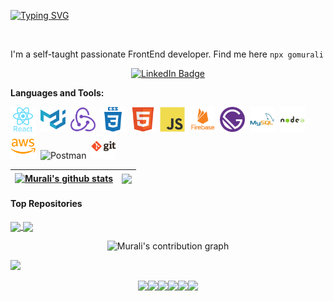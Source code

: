[![Typing SVG](https://readme-typing-svg.herokuapp.com/?color=%2336BCF7&center=true&vCenter=true&width=600&lines=Hi+there+%F0%9F%91%8B,+I+am+Murali;+Welcome+to+My+Profile!;Over+11+years+of+programming+experience;Always+learning+new+things+;Frontend+enthusiast)](https://git.io/typing-svg)

<!-- <p align="center"><a href="https://gitmurali.github.io"><img width="80%" src="./assets/murali.png" /></a></p> -->

<br />

I'm a self-taught passionate FrontEnd developer. Find me here `npx gomurali`

<p align="center">
<a href="https://www.linkedin.com/in/gomurali" target="_blank"><img src="https://img.shields.io/badge/LinkedIn-blue?style=for-the-badge&logo=linkedin&logoColor=white" alt="LinkedIn Badge"></a>
</p>

**Languages and Tools:**

<p>
<img src="https://github.com/devicons/devicon/blob/master/icons/react/react-original-wordmark.svg" title="React" alt="React" width="40" height="40"/>&nbsp;
<img src="https://github.com/devicons/devicon/blob/master/icons/materialui/materialui-original.svg" title="Material UI" alt="Material UI" width="40" height="40"/>&nbsp;
<img src="https://github.com/devicons/devicon/blob/master/icons/redux/redux-original.svg" title="Redux" alt="Redux " width="40" height="40"/>&nbsp;
<img src="https://github.com/devicons/devicon/blob/master/icons/css3/css3-plain-wordmark.svg"  title="CSS3" alt="CSS" width="40" height="40"/>&nbsp;
<img src="https://github.com/devicons/devicon/blob/master/icons/html5/html5-original.svg" title="HTML5" alt="HTML" width="40" height="40"/>&nbsp;
<img src="https://github.com/devicons/devicon/blob/master/icons/javascript/javascript-original.svg" title="JavaScript" alt="JavaScript" width="40" height="40"/>&nbsp;
<img src="https://github.com/devicons/devicon/blob/master/icons/firebase/firebase-plain-wordmark.svg" title="Firebase" alt="Firebase" width="40" height="40"/>&nbsp;
<img src="https://github.com/devicons/devicon/blob/master/icons/gatsby/gatsby-original.svg" title="Gatsby"  alt="Gatsby" width="40" height="40"/>&nbsp;
<img src="https://github.com/devicons/devicon/blob/master/icons/mysql/mysql-original-wordmark.svg" title="MySQL"  alt="MySQL" width="40" height="40"/>&nbsp;
<img src="https://github.com/devicons/devicon/blob/master/icons/nodejs/nodejs-original-wordmark.svg" title="NodeJS" alt="NodeJS" width="40" height="40"/>&nbsp;
<img src="https://github.com/devicons/devicon/blob/master/icons/amazonwebservices/amazonwebservices-plain-wordmark.svg" title="AWS" alt="AWS" width="40" height="40"/>&nbsp;
<img src="https://www.vectorlogo.zone/logos/getpostman/getpostman-icon.svg" title="Postman"  alt="Postman" width="40" height="40"/>&nbsp;
<img src="https://github.com/devicons/devicon/blob/master/icons/git/git-original-wordmark.svg" title="Git" **alt="Git" width="40" height="40"/>&nbsp;
</p>

| <a href="https://github.com/gitmurali/github-readme-stats"><img align="center" src="https://github-readme-stats.vercel.app/api?username=gitmurali&show_icons=true&include_all_commits=true&theme=dark&hide_border=true" alt="Murali's github stats" /></a> | <a href="https://github.com/gitmurali/github-readme-stats"><img align="center" src="https://github-readme-stats.vercel.app/api/top-langs/?username=gitmurali&layout=compact&theme=radical&hide_border=true" /></a> |
| ---------------------------------------------------------------------------------------------------------------------------------------------------------------------------------------------------------------------------------------------------------- | ------------------------------------------------------------------------------------------------------------------------------------------------------------------------------------------------------------------ |


#### Top Repositories

<a href="https://github.com/gitmurali/react-hooks">
  <img align="center" src="https://github-readme-stats.vercel.app/api/pin/?username=gitmurali&repo=react-hooks&theme=cobalt" />
</a>
<a href="https://github.com/gitmurali/gitmurali.github.io">
  <img align="center" src="https://github-readme-stats.vercel.app/api/pin/?username=gitmurali&repo=gitmurali.github.io&theme=synthwave" />
</a>

<p align="center"><img src="https://activity-graph.herokuapp.com/graph?username=gitmurali&theme=react-dark" alt="Murali's contribution graph" /></p>

<img src="https://github-readme-streak-stats.herokuapp.com/?user=gitmurali"></img>

<p align="center">
 <img src="https://media3.giphy.com/media/ln7z2eWriiQAllfVcn/200w.webp" width="100"><img src="https://i.giphy.com/media/LMt9638dO8dftAjtco/200.webp" width="100"><img src="https://i.giphy.com/media/eNAsjO55tPbgaor7ma/200w.webp" width="100"><img src="https://i.giphy.com/media/VgGthkhUvGgOit7Y9i/200.webp" width="100"><img src="https://media3.giphy.com/media/kdFc8fubgS31b8DsVu/giphy.webp" width="100"><img src="https://i.giphy.com/media/IdyAQJVN2kVPNUrojM/200.webp" width="100">
</p>
